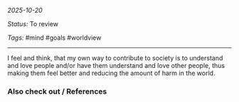 *2025-10-20*

*Status:* To review

*Tags:* #mind #goals #worldview 

<hr>

I feel and think, that my own way to contribute to society is to understand and love people and/or have them understand and love other people, thus making them feel better and reducing the amount of harm in the world.

### Also check out / References